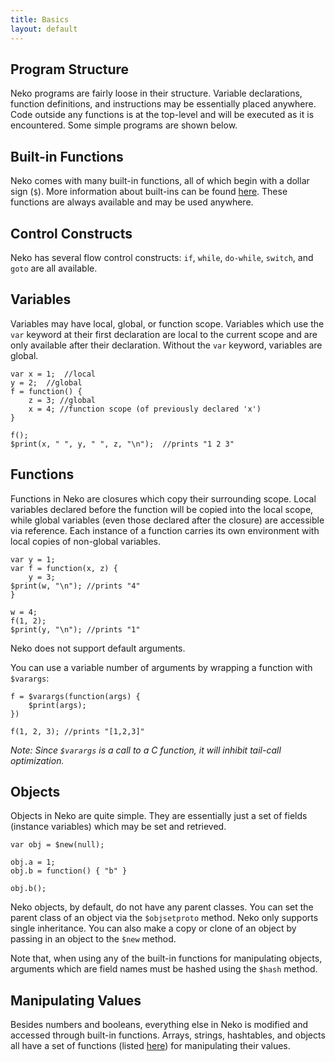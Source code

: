 ```yaml
---
title: Basics
layout: default
---
```


## Program Structure

Neko programs are fairly loose in their structure. Variable declarations, function definitions, and instructions may be essentially placed anywhere. Code outside any functions is at the top-level and will be executed as it is encountered. Some simple programs are shown below.

## Built-in Functions

Neko comes with many built-in functions, all of which begin with a dollar sign (`$`). More information about built-ins can be found [here](builtins.html). These functions are always available and may be used anywhere.

## Control Constructs

Neko has several flow control constructs: `if`, `while`, `do-while`, `switch`, and `goto` are all available.

## Variables

Variables may have local, global, or function scope. Variables which use the `var` keyword at their first declaration are local to the current scope and are only available after their declaration. Without the `var` keyword, variables are global.

    var x = 1;  //local
    y = 2;  //global
    f = function() {
        z = 3; //global
        x = 4; //function scope (of previously declared 'x')
    }

    f();
    $print(x, " ", y, " ", z, "\n");  //prints "1 2 3"

## Functions

Functions in Neko are closures which copy their surrounding scope. Local variables declared before the function will be copied into the local scope, while global variables (even those declared after the closure) are accessible via reference. Each instance of a function carries its own environment with local copies of non-global variables.

    var y = 1;
    var f = function(x, z) {
        y = 3;
	$print(w, "\n"); //prints "4"
    }

    w = 4;
    f(1, 2);
    $print(y, "\n"); //prints "1"

Neko does not support default arguments.

You can use a variable number of arguments by wrapping a function with `$varargs`:

    f = $varargs(function(args) {
        $print(args);
    })

    f(1, 2, 3); //prints "[1,2,3]"

*Note: Since `$varargs` is a call to a C function, it will inhibit tail-call optimization.*

## Objects

Objects in Neko are quite simple. They are essentially just a set of fields (instance variables) which may be set and retrieved.

    var obj = $new(null);

    obj.a = 1;
    obj.b = function() { "b" }
    
    obj.b();

Neko objects, by default, do not have any parent classes. You can set the parent class of an object via the `$objsetproto` method. Neko only supports single inheritance. You can also make a copy or clone of an object by passing in an object to the `$new` method.

Note that, when using any of the built-in functions for manipulating objects, arguments which are field names must be hashed using the `$hash` method.

## Manipulating Values

Besides numbers and booleans, everything else in Neko is modified and accessed through built-in functions. Arrays, strings, hashtables, and objects all have a set of functions (listed [here](http://nekovm.org/doc/view/builtins)) for manipulating their values.

